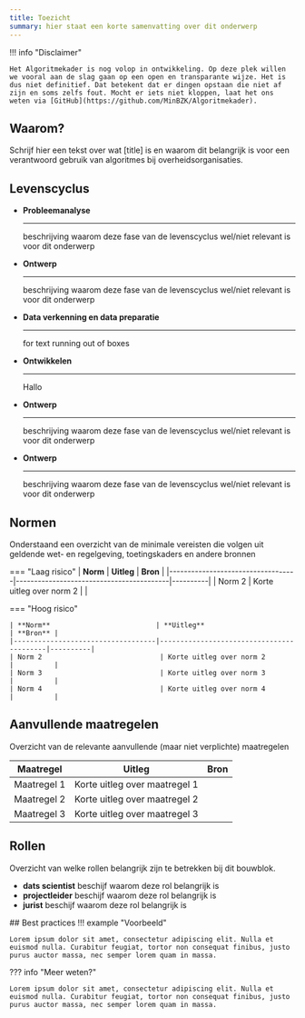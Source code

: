 ```yaml
---
title: Toezicht
summary: hier staat een korte samenvatting over dit onderwerp
---
```

!!! info "Disclaimer"

    Het Algoritmekader is nog volop in ontwikkeling. Op deze plek willen we vooral aan de slag gaan op een open en transparante wijze. Het is dus niet definitief. Dat betekent dat er dingen opstaan die niet af zijn en soms zelfs fout. Mocht er iets niet kloppen, laat het ons weten via [GitHub](https://github.com/MinBZK/Algoritmekader).

## Waarom?
Schrijf hier een tekst over wat [title] is en waarom dit belangrijk is voor een verantwoord gebruik van algoritmes bij overheidsorganisaties. 

## Levenscyclus
<div class="grid cards" markdown>

- __Probleemanalyse__ 

    ---

    beschrijving waarom deze fase van de levenscyclus wel/niet relevant is voor dit onderwerp

- __Ontwerp__ 

    ---
    
    beschrijving waarom deze fase van de levenscyclus wel/niet relevant is voor dit onderwerp

- __Data verkenning en data preparatie__ 

    ---
    
    for text running out of boxes

- __Ontwikkelen__ 

    ---

    Hallo

- __Ontwerp__ 

    ---
    
    beschrijving waarom deze fase van de levenscyclus wel/niet relevant is voor dit onderwerp

- __Ontwerp__ 

    ---
    
    beschrijving waarom deze fase van de levenscyclus wel/niet relevant is voor dit onderwerp



</div>

## Normen

Onderstaand een overzicht van de minimale vereisten die volgen uit geldende wet- en regelgeving, toetingskaders en andere bronnen

=== "Laag risico" 
    | **Norm**                          | **Uitleg**                               | **Bron** |
    |-----------------------------------|------------------------------------------|----------|
    | Norm 2                             | Korte uitleg over norm 2                |          |
    
=== "Hoog risico"

    | **Norm**                          | **Uitleg**                               | **Bron** |
    |-----------------------------------|------------------------------------------|----------|
    | Norm 2                             | Korte uitleg over norm 2                |          |
    | Norm 3                             | Korte uitleg over norm 3                |          |
    | Norm 4                             | Korte uitleg over norm 4                |          |



## Aanvullende maatregelen
Overzicht van de relevante aanvullende (maar niet verplichte) maatregelen

| **Maatregel**   | **Uitleg**                  | **Bron**  |
|-----------------|-----------------------------|-----------|
| Maatregel 1     | Korte uitleg over maatregel 1     |           |
| Maatregel 2     | Korte uitleg over maatregel 2     |           |
| Maatregel 3     | Korte uitleg over maatregel 3     |           |

## Rollen
Overzicht van welke rollen belangrijk zijn te betrekken bij dit bouwblok. 

<div class="grid cards" markdown>

- __dats scientist__ beschijf waarom deze rol belangrijk is
- __projectleider__ beschijf waarom deze rol belangrijk is
- __jurist__ beschijf waarom deze rol belangrijk is

</div>
## Best practices
!!! example "Voorbeeld"

    Lorem ipsum dolor sit amet, consectetur adipiscing elit. Nulla et
    euismod nulla. Curabitur feugiat, tortor non consequat finibus, justo
    purus auctor massa, nec semper lorem quam in massa.

??? info "Meer weten?"

    Lorem ipsum dolor sit amet, consectetur adipiscing elit. Nulla et
    euismod nulla. Curabitur feugiat, tortor non consequat finibus, justo
    purus auctor massa, nec semper lorem quam in massa.



